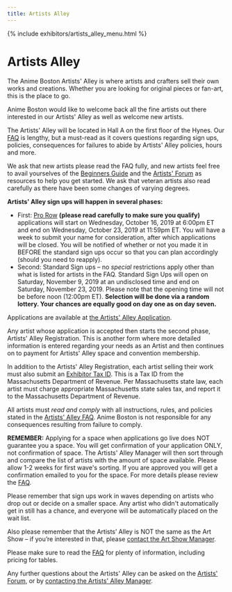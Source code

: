 ```yaml
---
title: Artists Alley
---
```

{% include exhibitors/artists_alley_menu.html %}

# Artists Alley

The Anime Boston Artists' Alley is where artists and crafters sell their own works and creations. Whether you are looking for original pieces or fan-art, this is the place to go.

Anime Boston would like to welcome back all the fine artists out there interested in our Artists' Alley as well as welcome new artists.

The Artists' Alley will be located in Hall A on the first floor of the Hynes. Our [FAQ](/AB-Site-Redesign/applications/artists/faq.html) is lengthy, but a must-read as it covers questions regarding sign ups, policies, consequences for failures to abide by Artists' Alley policies, hours and more.

We ask that new artists please read the FAQ fully, and new artists feel free to avail yourselves of the [Beginners Guide](/AB-Site-Redesign/applications/artists/beginners_guide.html) and the [Artists' Forum](https://forums.animeboston.com/viewforum.php?f=8) as resources to help you get started. We ask that veteran artists also read carefully as there have been some changes of varying degrees.

**Artists' Alley sign ups will happen in several phases:**
* First: [Pro Row](/AB-Site-Redesign/applications/artists/pro_row.html) **(please read carefully to make sure you qualify)** applications will start on Wednesday, October 16, 2019 at 6:00pm ET and end on Wednesday, October 23, 2019 at 11:59pm ET. You will have a week to submit your name for consideration, after which applications will be closed. You will be notified of whether or not you made it in BEFORE the standard sign ups occur so that you can plan accordingly (should you need to reapply).
* Second: Standard Sign ups – no *special* restrictions apply other than what is listed for artists in the FAQ. Standard Sign Ups will open on Saturday, November 9, 2019 at an undisclosed time and end on Saturday, November 23, 2019. Please note that the opening time will not be before noon (12:00pm ET). **Selection will be done via a random lottery. Your chances are equally good on day one as on day seven.**

Applications are available at [the Artists' Alley Application](/AB-Site-Redesign/applications/artists/artists_alley_form.html).

Any artist whose application is accepted then starts the second phase, Artists' Alley Registration. This is another form where more detailed information is entered regarding your needs as an Artist and then continues on to payment for Artists' Alley space and convention membership.

In addition to the Artists' Alley Registration, each artist selling their work must also submit an [Exhibitor Tax ID](/AB-Site-Redesign/applications/taxid/exhibitor_tax_id.html). This is a Tax ID from the Massachusetts Department of Revenue. Per Massachusetts state law, each artist must charge appropriate Massachusetts state sales tax, and report it to the Massachusetts Department of Revenue.

All artists must *read and comply* with all instructions, rules, and policies stated in the [Artists' Alley FAQ](/AB-Site-Redesign/applications/artists/faq.html). Anime Boston is not responsible for any consequences resulting from failure to comply.

**REMEMBER:** Applying for a space when applications go live does NOT guarantee you a space. You will get confirmation of your application ONLY, not confirmation of space. The Artists' Alley Manager will then sort through and compare the list of artists with the amount of space available. Please allow 1-2 weeks for first wave's sorting. If you are approved you will get a confirmation emailed to you for the space. For more details please review the [FAQ](/AB-Site-Redesign/applications/artists/faq.html).

Please remember that sign ups work in waves depending on artists who drop out or decide on a smaller space. Any artist who didn't automatically get in still has a chance, and everyone will be automatically placed on the wait list.

Also please remember that the Artists’ Alley is NOT the same as the Art Show – if you’re interested in that, please [contact the Art Show Manager](/coninfo/contact/18).

Please make sure to read the [FAQ](/AB-Site-Redesign/applications/artists/faq.html) for plenty of information, including pricing for tables.

Any further questions about the Artists' Alley can be asked on the [Artists' Forum](https://forums.animeboston.com/viewforum.php?f=8), or by [contacting the Artists' Alley Manager](/coninfo/contact/16).
